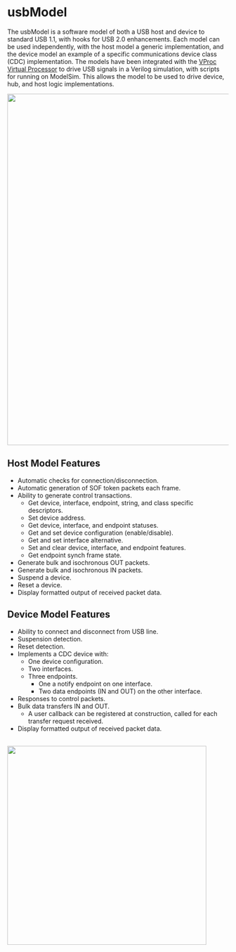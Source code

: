 # usbModel

The usbModel is a software model of both a USB host and device to standard USB 1.1, with hooks for USB 2.0 enhancements. Each model can be used independently, with the host model a generic implementation, and the device model an example of a specific communications device class (CDC) implementation. The models have been integrated with the [VProc Virtual Processor](https://github.com/wyvernSemi/vproc) to drive USB signals in a Verilog simulation, with scripts for running on ModelSim. This allows the model to be used to drive device, hub, and host logic implementations.

<img src="https://github.com/wyvernSemi/usbModel/assets/21970031/41ae5119-1ca6-44ed-bc0c-f7b76ad2d5cc" width=800>

## Host Model Features

*	Automatic checks for connection/disconnection.
*	Automatic generation of SOF token packets each frame.
*	Ability to generate control transactions.
    *	Get device, interface, endpoint, string, and class specific descriptors.
    *	Set device address.
    *	Get device, interface, and endpoint statuses.
    *	Get and set device configuration (enable/disable).
    *	Get and set interface alternative.
    *	Set and clear device, interface, and endpoint features.
    *	Get endpoint synch frame state.
*	Generate bulk and isochronous OUT packets.
*	Generate bulk and isochronous IN packets.
*	Suspend a device.
*	Reset a device.
*	Display formatted output of received packet data.

## Device Model Features

*	Ability to connect and disconnect from USB line.
*	Suspension detection.
*	Reset detection.
*	Implements a CDC device with:
    *	One device configuration.
    *	Two interfaces.
    *	Three endpoints.
        *	One a notify endpoint on one interface.
        *	Two data endpoints (IN and OUT) on the other interface.
*	Responses to control packets.
*	Bulk data transfers IN and OUT.
    *	A user callback can be registered at construction, called for each transfer request received.
*	Display formatted output of received packet data.

<br>
<img src="https://github.com/wyvernSemi/usbModel/assets/21970031/1cbb0edb-b50f-42c7-af89-3afb6791f045" width=453>
